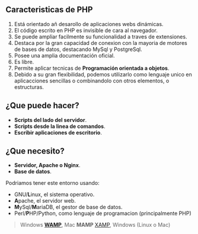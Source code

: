 ## Caracteristicas de PHP

1. Está orientado añ desarollo de aplicaciones webs dinámicas.
2. El código escrito en PHP es invisible de cara al navegador.
3. Se puede ampliar facilmente su funcionalidad a traves de extensiones.
4. Destaca por la gran capacidad de conexion con la mayoria de motores de bases de datos, destacando MySql y PostgreSql.
5. Posee una amplia documentación oficial.
6. Es libre.
7. Permite aplicar tecnicas de **Programación orientada a objetos**.
8. Debido a su gran flexibilidad, podemos utilizarlo como lenguaje unico en aplicacciones sencillas o combinandolo con otros elementos, o estructuras.

## ¿Que puede hacer?

* **Scripts del lado del servidor**.
* **Scripts desde la linea de comandos**.
* **Escribir aplicaciones de escritorio**.

## ¿Que necesito?
* **Servidor, Apache o Nginx**.
* **Base de datos**.

Podriamos tener este entorno usando:
* GNU/**L**inux, el sistema operativo.
* **A**pache, el servidor web.
* **M**ySql/**M**ariaDB, el gestor de base de datos.
* Perl/**P**HP/Python, como lenguaje de programacion (principalmente PHP)

> Windows [**WAMP**](https://www.wampserver.com/en//), Mac **MAMP**
>[XAMP](https://www.apachefriends.org/es/index.html), Windows (Linux o Mac)